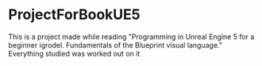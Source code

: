 # ProjectForBookUE5

This is a project made while reading "Programming in Unreal Engine 5 for a beginner igrodel. Fundamentals of the Blueprint visual language." 
Everything studied was worked out on it
